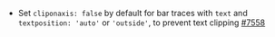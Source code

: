  - Set `cliponaxis: false` by default for bar traces with `text` and `textposition: 'auto'` or `'outside'`, to prevent text clipping [#7558](https://github.com/plotly/plotly.js/pull/7558)
